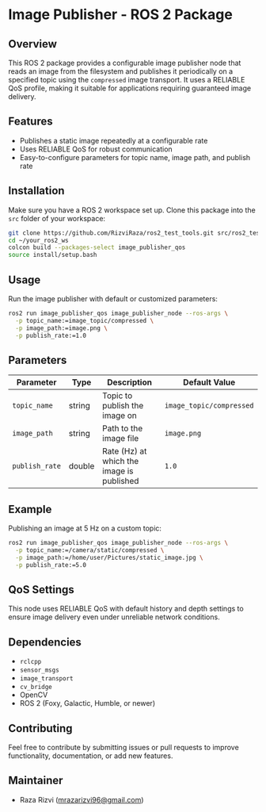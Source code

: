 # Image Publisher - ROS 2 Package

## Overview

This ROS 2 package provides a configurable image publisher node that reads an image from the filesystem and publishes it periodically on a specified topic using the `compressed` image transport. It uses a RELIABLE QoS profile, making it suitable for applications requiring guaranteed image delivery.

## Features

* Publishes a static image repeatedly at a configurable rate
* Uses RELIABLE QoS for robust communication
* Easy-to-configure parameters for topic name, image path, and publish rate

## Installation

Make sure you have a ROS 2 workspace set up. Clone this package into the `src` folder of your workspace:

```bash
git clone https://github.com/RizviRaza/ros2_test_tools.git src/ros2_test_tools
cd ~/your_ros2_ws
colcon build --packages-select image_publisher_qos
source install/setup.bash
```

## Usage

Run the image publisher with default or customized parameters:

```bash
ros2 run image_publisher_qos image_publisher_node --ros-args \
  -p topic_name:=image_topic/compressed \
  -p image_path:=image.png \
  -p publish_rate:=1.0
```

## Parameters

| Parameter      | Type   | Description                               | Default Value            |
| -------------- | ------ | ----------------------------------------- | ------------------------ |
| `topic_name`   | string | Topic to publish the image on             | `image_topic/compressed` |
| `image_path`   | string | Path to the image file                    | `image.png`              |
| `publish_rate` | double | Rate (Hz) at which the image is published | `1.0`                    |

## Example

Publishing an image at 5 Hz on a custom topic:

```bash
ros2 run image_publisher_qos image_publisher_node --ros-args \
  -p topic_name:=/camera/static/compressed \
  -p image_path:=/home/user/Pictures/static_image.jpg \
  -p publish_rate:=5.0
```

## QoS Settings

This node uses RELIABLE QoS with default history and depth settings to ensure image delivery even under unreliable network conditions.

## Dependencies

* `rclcpp`
* `sensor_msgs`
* `image_transport`
* `cv_bridge`
* OpenCV
* ROS 2 (Foxy, Galactic, Humble, or newer)

## Contributing

Feel free to contribute by submitting issues or pull requests to improve functionality, documentation, or add new features.

## Maintainer

* Raza Rizvi ([mrazarizvi96@gmail.com](mailto:mrazarizvi96@gmail.com))
